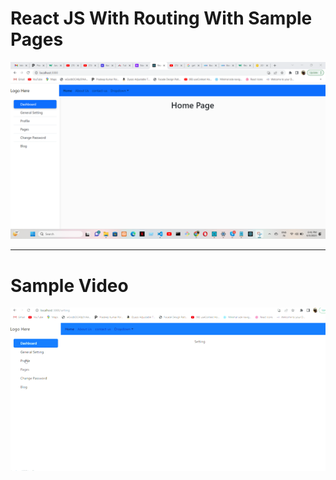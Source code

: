 # React JS With Routing With Sample Pages
![image](https://github.com/pradeep4uhere/react-router-with-pages-sample/blob/master/Screenshot%202023-06-05%20184126.png)

-------------------------------------------------------------------------------
# Sample Video
![image](https://github.com/pradeep4uhere/react-router-with-pages-sample/blob/master/ezgif.com-video-to-gif.gif)
